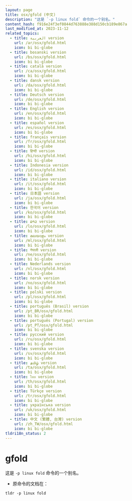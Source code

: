 ```yaml
---
layout: page
title: osx/gfold (中文)
description: "这是 `-p linux fold` 命令的一个别名。"
content_hash: f916e24f3ef0844d763888e388d150cb189e867a
last_modified_at: 2023-11-12
related_topics:
  - title: العربية version
    url: /ar/osx/gfold.html
    icon: bi bi-globe
  - title: bosanski version
    url: /bs/osx/gfold.html
    icon: bi bi-globe
  - title: català version
    url: /ca/osx/gfold.html
    icon: bi bi-globe
  - title: dansk version
    url: /da/osx/gfold.html
    icon: bi bi-globe
  - title: Deutsch version
    url: /de/osx/gfold.html
    icon: bi bi-globe
  - title: English version
    url: /en/osx/gfold.html
    icon: bi bi-globe
  - title: español version
    url: /es/osx/gfold.html
    icon: bi bi-globe
  - title: français version
    url: /fr/osx/gfold.html
    icon: bi bi-globe
  - title: हिन्दी version
    url: /hi/osx/gfold.html
    icon: bi bi-globe
  - title: Indonesia version
    url: /id/osx/gfold.html
    icon: bi bi-globe
  - title: italiano version
    url: /it/osx/gfold.html
    icon: bi bi-globe
  - title: 日本語 version
    url: /ja/osx/gfold.html
    icon: bi bi-globe
  - title: 한국어 version
    url: /ko/osx/gfold.html
    icon: bi bi-globe
  - title: ລາວ version
    url: /lo/osx/gfold.html
    icon: bi bi-globe
  - title: മലയാളം version
    url: /ml/osx/gfold.html
    icon: bi bi-globe
  - title: नेपाली version
    url: /ne/osx/gfold.html
    icon: bi bi-globe
  - title: Nederlands version
    url: /nl/osx/gfold.html
    icon: bi bi-globe
  - title: norsk version
    url: /no/osx/gfold.html
    icon: bi bi-globe
  - title: polski version
    url: /pl/osx/gfold.html
    icon: bi bi-globe
  - title: português (Brasil) version
    url: /pt_BR/osx/gfold.html
    icon: bi bi-globe
  - title: português (Portugal) version
    url: /pt_PT/osx/gfold.html
    icon: bi bi-globe
  - title: русский version
    url: /ru/osx/gfold.html
    icon: bi bi-globe
  - title: svenska version
    url: /sv/osx/gfold.html
    icon: bi bi-globe
  - title: தமிழ் version
    url: /ta/osx/gfold.html
    icon: bi bi-globe
  - title: ไทย version
    url: /th/osx/gfold.html
    icon: bi bi-globe
  - title: Türkçe version
    url: /tr/osx/gfold.html
    icon: bi bi-globe
  - title: українська version
    url: /uk/osx/gfold.html
    icon: bi bi-globe
  - title: 中文 (繁體, 台灣) version
    url: /zh_TW/osx/gfold.html
    icon: bi bi-globe
tldri18n_status: 2
---
```

# gfold

这是 `-p linux fold` 命令的一个别名。

- 原命令的文档在：

`tldr -p linux fold`
